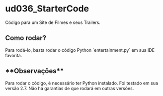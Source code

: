# ud036_StarterCode

Código para um Site de Filmes e seus Trailers.

<h2>Como rodar?</h2>
Para rodá-lo, basta rodar o código Python `entertainment.py` em sua IDE favorita.

<h2>**Observações**</h2>

Para rodar o código, é necessário ter Python instalado. Foi testado em sua versão 2.7.
Não há garantias de que rodará em outras versões.
